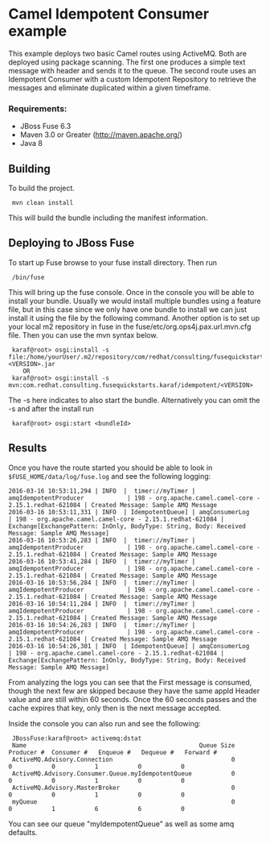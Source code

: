 Camel Idempotent Consumer example
====================================
This example deploys two basic Camel routes using ActiveMQ. Both are deployed using package scanning. The first one produces a simple text message with header and sends it to the queue. The second route uses an Idempotent Consumer with a custom Idempotent Repository to retrieve the messages and eliminate duplicated within a given timeframe.

### Requirements:
 * JBoss Fuse 6.3
 * Maven 3.0 or Greater (http://maven.apache.org/)
 * Java 8

Building
-----------------------
To build the project.

     mvn clean install

This will build the bundle including the manifest information.

Deploying to JBoss Fuse
-----------------------

To start up Fuse browse to your fuse install directory. Then run

     /bin/fuse

This will bring up the fuse console. Once in the console you will be able to install your bundle. Usually we would install multiple bundles using a feature file, but in this case since we only have one bundle to install we can just install it using the file by the following command. Another option is to set up your local m2 repository in fuse in the fuse/etc/org.ops4j.pax.url.mvn.cfg file. Then you can use the mvn syntax below.

     karaf@root> osgi:install -s file:/home/yourUser/.m2/repository/com/redhat/consulting/fusequickstarts/karaf/idempotent/6.3/idempotent-<VERSION>.jar
        OR
     karaf@root> osgi:install -s mvn:com.redhat.consulting.fusequickstarts.karaf/idempotent/<VERSION>

 The -s here indicates to also start the bundle.  Alternatively you can omit the -s and after the install run

     karaf@root> osgi:start <bundleId>

Results
-----------------------
Once you have the route started you should be able to look in `$FUSE_HOME/data/log/fuse.log` and see the following logging:

	2016-03-16 10:53:11,294 | INFO  |  timer://myTimer | amqIdempotentProducer            | 198 - org.apache.camel.camel-core - 2.15.1.redhat-621084 | Created Message: Sample AMQ Message
	2016-03-16 10:53:11,331 | INFO  | IdempotentQueue] | amqConsumerLog                   | 198 - org.apache.camel.camel-core - 2.15.1.redhat-621084 | Exchange[ExchangePattern: InOnly, BodyType: String, Body: Received Message: Sample AMQ Message]
	2016-03-16 10:53:26,283 | INFO  |  timer://myTimer | amqIdempotentProducer            | 198 - org.apache.camel.camel-core - 2.15.1.redhat-621084 | Created Message: Sample AMQ Message
	2016-03-16 10:53:41,284 | INFO  |  timer://myTimer | amqIdempotentProducer            | 198 - org.apache.camel.camel-core - 2.15.1.redhat-621084 | Created Message: Sample AMQ Message
	2016-03-16 10:53:56,284 | INFO  |  timer://myTimer | amqIdempotentProducer            | 198 - org.apache.camel.camel-core - 2.15.1.redhat-621084 | Created Message: Sample AMQ Message
	2016-03-16 10:54:11,284 | INFO  |  timer://myTimer | amqIdempotentProducer            | 198 - org.apache.camel.camel-core - 2.15.1.redhat-621084 | Created Message: Sample AMQ Message
	2016-03-16 10:54:26,283 | INFO  |  timer://myTimer | amqIdempotentProducer            | 198 - org.apache.camel.camel-core - 2.15.1.redhat-621084 | Created Message: Sample AMQ Message
	2016-03-16 10:54:26,301 | INFO  | IdempotentQueue] | amqConsumerLog                   | 198 - org.apache.camel.camel-core - 2.15.1.redhat-621084 | Exchange[ExchangePattern: InOnly, BodyType: String, Body: Received Message: Sample AMQ Message]
	
From analyzing the logs you can see that the First message is consumed, though the next few are skipped because they have the same appId Header value and are still within 60 seconds. Once the 60 seconds passes and the cache expires that key, only then is the next message accepted.

Inside the console you can also run and see the following:

     JBossFuse:karaf@root> activemq:dstat
     Name                                                Queue Size  Producer #  Consumer #   Enqueue #   Dequeue #   Forward #
     ActiveMQ.Advisory.Connection                                 0           0           0           1           0           0
     ActiveMQ.Advisory.Consumer.Queue.myIdempotentQueue           0           0           0           1           0           0
     ActiveMQ.Advisory.MasterBroker                               0           0           0           1           0           0
     myQueue                                                      0           0           1           6           6           0

You can see our queue "myIdempotentQueue" as well as some amq defaults.

